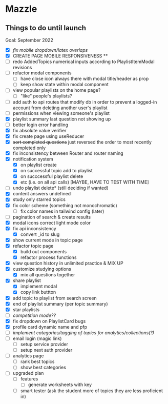 # Mazzle

## Things to do until launch

Goal: September 2022

- [x] _fix mobile dropdown/latex overlaps_
- [x] CREATE PAGE MOBILE RESPONSIVENESS \*\*
- [ ] redo AddedTopics numerical inputs according to PlaylistItemModal revisions
- [ ] refactor modal components
  - [ ] have close icon always there with modal title/header as prop
  - [ ] keep show state within modal component
- [ ] view popular playlists on the home page?
  - [ ] "like" people's playlists?
- [ ] add auth to api routes that modify db in order to prevent a logged-in account from deleting another user's playlist
- [ ] permissions when viewing someone's playlist
- [x] playlist summary last question not showing up
- [ ] better login error handling
- [x] fix absolute value verifier
- [x] fix create page using useReducer
- [x] ~~sort completed questions~~ just reversed the order to most recently completed only
- [x] fix inconsistency between Router and router naming
- [x] notification system
  - [x] on playlist create
  - [x] on successful topic add to playlist
  - [x] on succcessful playlist delete
  - [x] etc (i.e. on all api calls) [MAYBE, HAVE TO TEST WITH TIME]
- [ ] undo playlist delete\* (still deciding if wanted)
- [x] content answers undefined
- [x] study only starred topics
- [x] fix color scheme (something not monochromatic)
  - [ ] fix color names in tailwind config (later)
- [ ] pagination of search & create results
- [x] modal icons correct light mode color
- [x] fix api inconsistency
  - [x] convert \_id to slug
- [x] show current mode in topic page
- [x] refactor topic page
  - [x] build out components
  - [x] refactor process functions
- [x] view question history in unlimited practice & MIX UP
- [x] customize studying options
  - [x] mix all questions together
- [x] share playlist
  - [x] implement modal
  - [x] copy link buttton
- [x] add topic to playlist from search screen
- [x] end of playlist summary (per topic summary)
- [x] star playlists
- [ ] _competition mode??_
- [x] fix dropdown on PlaylistCard bugs
- [x] profile card dynamic name and pfp
- [ ] _implement categories/tagging of topics for analytics/collections(?)_
- [ ] email login (magic link)
  - [ ] setup service provider
  - [ ] setup next auth provider
- [ ] analytics page
  - [ ] rank best topics
  - [ ] show best categories
- [ ] upgraded plan
  - [ ] features
    - [ ] generate worksheets with key
  - [ ] smart tester (ask the student more of topics they are less proficient in)
